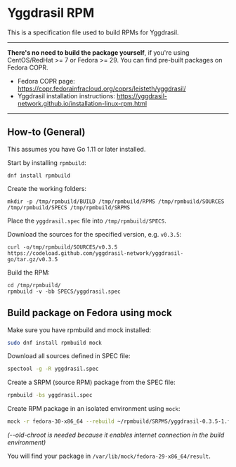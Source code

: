 # Yggdrasil RPM

This is a specification file used to build RPMs for Yggdrasil.


---
**There's no need to build the package yourself**, if you're using CentOS/RedHat >= 7 or Fedora >= 29. You can find pre-built packages on Fedora COPR.

* Fedora COPR page: https://copr.fedorainfracloud.org/coprs/leisteth/yggdrasil/
* Yggdrasil installation instructions: https://yggdrasil-network.github.io/installation-linux-rpm.html

---


## How-to (General)

This assumes you have Go 1.11 or later installed.

Start by installing `rpmbuild`:
```
dnf install rpmbuild
```

Create the working folders:
```
mkdir -p /tmp/rpmbuild/BUILD /tmp/rpmbuild/RPMS /tmp/rpmbuild/SOURCES /tmp/rpmbuild/SPECS /tmp/rpmbuild/SRPMS
```

Place the `yggdrasil.spec` file into `/tmp/rpmbuild/SPECS`.

Download the sources for the specified version, e.g. `v0.3.5`:
```
curl -o/tmp/rpmbuild/SOURCES/v0.3.5 https://codeload.github.com/yggdrasil-network/yggdrasil-go/tar.gz/v0.3.5
```

Build the RPM:
```
cd /tmp/rpmbuild/
rpmbuild -v -bb SPECS/yggdrasil.spec
```



## Build package on Fedora using mock

Make sure you have rpmbuild and mock installed:

```bash
sudo dnf install rpmbuild mock
```

Download all sources defined in SPEC file:

```bash
spectool -g -R yggdrasil.spec
```

Create a SRPM (source RPM) package from the SPEC file:

```bash
rpmbuild -bs yggdrasil.spec
```

Create RPM package in an isolated environment using `mock`:

```bash
mock -r fedora-30-x86_64 --rebuild ~/rpmbuild/SRPMS/yggdrasil-0.3.5-1.fc30.src.rpm --old-chroot
```

*(--old-chroot is needed because it enables internet connection in the build environment)*

You will find your package in `/var/lib/mock/fedora-29-x86_64/result`.